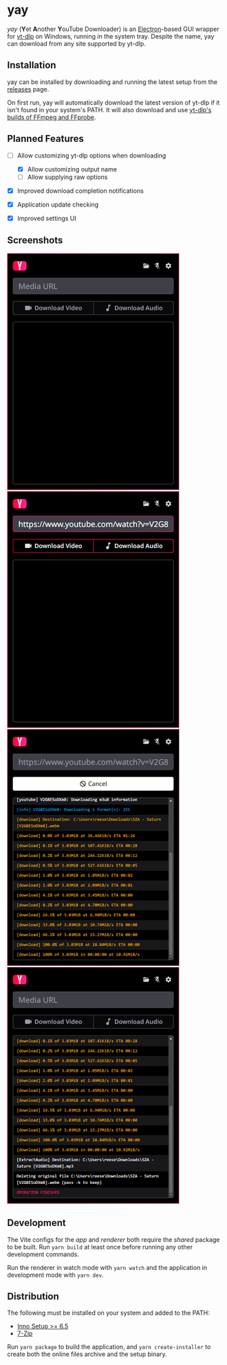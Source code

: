 
# yay

_yay_ (**Y**et **A**nother **Y**ouTube Downloader) is an [Electron](https://www.electronjs.org/)-based GUI wrapper for [yt-dlp](https://github.com/yt-dlp/yt-dlp) on Windows, running in the system tray. Despite the name, yay can download from any site supported by yt-dlp.


## Installation

yay can be installed by downloading and running the latest setup from the [releases](https://github.com/depthbomb/yay/releases/latest) page.

On first run, yay will automatically download the latest version of yt-dlp if it isn't found in your system's PATH. It will also download and use [yt-dlp's builds of FFmpeg and FFprobe](https://github.com/yt-dlp/FFmpeg-Builds).


## Planned Features

- [ ] Allow customizing yt-dlp options when downloading
  - [x] Allow customizing output name
  - [ ] Allow supplying raw options
- [x] Improved download completion notifications
- [x] Application update checking
- [x] Improved settings UI


## Screenshots

![The main window of yay](art/ss1.png "The main window of yay")
![The main window of yay with the download buttons enabled](art/ss2.png "The main window of yay with the download buttons enabled")
![The main window of yay showing a download in progress](art/ss3.png "The main window of yay showing a download in progress")
![The main window of yay showing a completed download](art/ss4.png "The main window of yay showing a completed download")


## Development

The Vite configs for the _app_ and _renderer_ both require the _shared_ package to be built. Run `yarn build` at least once before running any other development commands.

Run the renderer in watch mode with `yarn watch` and the application in development mode with `yarn dev`.


## Distribution

The following must be installed on your system and added to the PATH:

- [Inno Setup >= 6.5](https://jrsoftware.org/isinfo.php)
- [7-Zip](https://www.7-zip.org/)

Run `yarn package` to build the application, and `yarn create-installer` to create both the online files archive and the setup binary.

